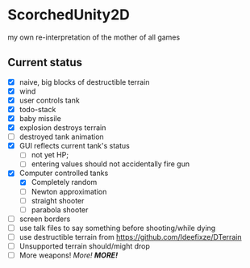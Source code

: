 # ScorchedUnity2D
my own re-interpretation of the mother of all games

## Current status

* [x] naive, big blocks of destructible terrain
* [X] wind
* [x] user controls tank
* [x] todo-stack
* [x] baby missile
* [x] explosion destroys terrain
* [ ] destroyed tank animation
* [x] GUI reflects current tank's status
  * [ ] not yet HP; 
  * [ ] entering values should not accidentally fire gun
* [x] Computer controlled tanks
  * [x] Completely random
  * [ ] Newton approximation
  * [ ] straight shooter
  * [ ] parabola shooter
* [ ] screen borders
* [ ] use talk files to say something before shooting/while dying
* [ ] use destructible terrain from <https://github.com/Ideefixze/DTerrain>
* [ ] Unsupported terrain should/might drop
* [ ] More weapons!   *More!*   ***MORE!***
